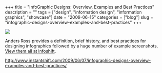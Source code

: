 +++
title = "InfoGraphic Designs: Overview, Examples and Best Practices"
description = ""
tags = ["design", "information design", "information graphics", "showcase"]
date = "2009-06-15"
categories = ["blog"]
slug = "infographic-designs-overview-examples-and-best-practices"
+++



  <div class="notebook-screenshot"><a href="http://www.instantshift.com/2009/06/07/infographic-designs-overview-examples-and-best-practices/"><img src="/media/bluga/wt4a366ba20a6c6_0.jpg"/></a></div><p>Anders Ross provides a definition, brief history, and best practices for designing infographics followed by a huge number of example screenshots. <a href="http://www.instantshift.com/2009/06/07/infographic-designs-overview-examples-and-best-practices/">View them all at Infoshift</a>.</p>
    
  <a href="http://www.instantshift.com/2009/06/07/infographic-designs-overview-examples-and-best-practices/">http://www.instantshift.com/2009/06/07/infographic-designs-overview-examples-and-best-practices/</a>
